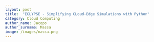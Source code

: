 ```yaml
---
layout: post
title:  "ECLYPSE - Simplifying CLoud-Edge Simulations with Python"
category: Cloud Computing
author_name: Jacopo
author_surname: Massa
image: /images/massa.png
---
```

